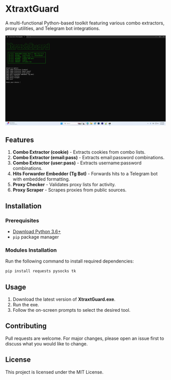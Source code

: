 # XtraxtGuard

A multi-functional Python-based toolkit featuring various combo extractors, proxy utilities, and Telegram bot integrations.

![XtraxtGuard](https://raw.githubusercontent.com/ak-alien/XtraxtGuard/refs/heads/main/src/Screenshot%20(115).png)

## Features

1. **Combo Extractor (cookie)** - Extracts cookies from combo lists.
2. **Combo Extractor (email:pass)** - Extracts email:password combinations.
3. **Combo Extractor (user:pass)** - Extracts username:password combinations.
4. **Hits Forwarder Embedder (Tg Bot)** - Forwards hits to a Telegram bot with embedded formatting.
5. **Proxy Checker** - Validates proxy lists for activity.
6. **Proxy Scraper** - Scrapes proxies from public sources.

## Installation

### Prerequisites

- [Download Python 3.6+](https://www.python.org/downloads/)
- `pip` package manager

### Modules Installation

Run the following command to install required dependencies:

```bash
pip install requests pysocks tk
```

## Usage

1. Download the latest version of **XtraxtGuard.exe**.
2. Run the exe.
3. Follow the on-screen prompts to select the desired tool.

## Contributing

Pull requests are welcome. For major changes, please open an issue first to discuss what you would like to change.

## License

This project is licensed under the MIT License.

